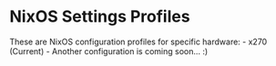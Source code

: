 # NixOS Settings Profiles

These are NixOS configuration profiles for specific hardware:
	- x270 (Current)
	-	Another configuration is coming soon… :)
